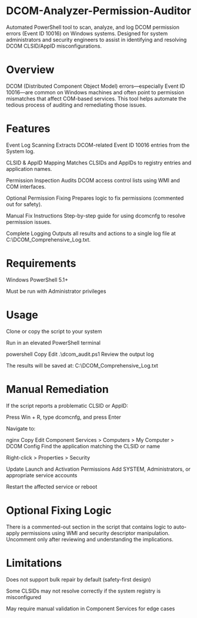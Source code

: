 # DCOM-Analyzer-Permission-Auditor
Automated PowerShell tool to scan, analyze, and log DCOM permission errors (Event ID 10016) on Windows systems.
Designed for system administrators and security engineers to assist in identifying and resolving DCOM CLSID/AppID misconfigurations.

# Overview
DCOM (Distributed Component Object Model) errors—especially Event ID 10016—are common on Windows machines and often point to permission mismatches that affect COM-based services. This tool helps automate the tedious process of auditing and remediating those issues.

# Features
Event Log Scanning
Extracts DCOM-related Event ID 10016 entries from the System log.

CLSID & AppID Mapping
Matches CLSIDs and AppIDs to registry entries and application names.

Permission Inspection
Audits DCOM access control lists using WMI and COM interfaces.

Optional Permission Fixing
Prepares logic to fix permissions (commented out for safety).

Manual Fix Instructions
Step-by-step guide for using dcomcnfg to resolve permission issues.

Complete Logging
Outputs all results and actions to a single log file at C:\DCOM_Comprehensive_Log.txt.

# Requirements
Windows PowerShell 5.1+

Must be run with Administrator privileges

# Usage
Clone or copy the script to your system

Run in an elevated PowerShell terminal

powershell
Copy
Edit
.\dcom_audit.ps1
Review the output log

The results will be saved at:
C:\DCOM_Comprehensive_Log.txt

# Manual Remediation
If the script reports a problematic CLSID or AppID:

Press Win + R, type dcomcnfg, and press Enter

Navigate to:

nginx
Copy
Edit
Component Services > Computers > My Computer > DCOM Config
Find the application matching the CLSID or name

Right-click > Properties > Security

Update Launch and Activation Permissions
Add SYSTEM, Administrators, or appropriate service accounts

Restart the affected service or reboot

# Optional Fixing Logic
There is a commented-out section in the script that contains logic to auto-apply permissions using WMI and security descriptor manipulation.
Uncomment only after reviewing and understanding the implications.

# Limitations
Does not support bulk repair by default (safety-first design)

Some CLSIDs may not resolve correctly if the system registry is misconfigured

May require manual validation in Component Services for edge cases
